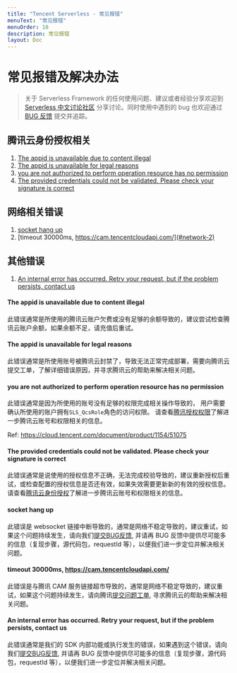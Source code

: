 ```yaml
---
title: "Tencent Serverless - 常见报错"
menuText: "常见报错"
menuOrder: 10
description: 常见报错
layout: Doc
---
```


# 常见报错及解决办法

> 关于 Serverless Framework 的任何使用问题、建议或者经验分享欢迎到 [Serverless 中文讨论社区](https://github.com/serverless/serverless-tencent/discussions) 分享讨论。同时使用中遇到的 bug 也欢迎通过 [BUG 反馈](https://github.com/serverless/serverless-tencent/issues/new/choose) 提交并追踪。

## 腾讯云身份授权相关

1. [The appid is unavailable due to content illegal](#auth-1)
2. [The appid is unavailable for legal reasons](#auth-2)
3. [you are not authorized to perform operation resource has no permission](#auth-3)
4. [The provided credentials could not be validated. Please check your signature is correct](#auth-4)

## 网络相关错误

1. [socket hang up](#network-1)
2. [timeout 30000ms, https://cam.tencentcloudapi.com/](#network-2)

## 其他错误

1. [An internal error has occurred. Retry your request, but if the problem persists, contact us](#other-1)

<span id="auth-1"></span>

#### The appid is unavailable due to content illegal

此错误通常是所使用的腾讯云账户欠费或没有足够的余额导致的，建议尝试检查腾讯云账户余额，如果余额不足，请充值后重试。

<span id="auth-2"></span>

#### The appid is unavailable for legal reasons

此错误通常是所使用账号被腾讯云封禁了，导致无法正常完成部署，需要向腾讯云提交工单，了解详细错误原因，并寻求腾讯云的帮助来解决相关问题。

<span id="auth-3"></span>

#### you are not authorized to perform operation resource has no permission

此错误通常是因为所使用的账号没有足够的权限完成相关操作导致的， 用户需要确认所使用的账户拥有`SLS_QcsRole`角色的访问权限。 请查看[腾讯授权权限]()了解进一步腾讯云账号和权限相关的信息。

Ref: 
https://cloud.tencent.com/document/product/1154/51075

<span id="auth-4"></span>

#### The provided credentials could not be validated. Please check your signature is correct

此错误通常是说使用的授权信息不正确，无法完成校验导致的，建议重新授权后重试，或检查配置的授权信息是否还有效，如果失效需要更新新的有效的授权信息。请查看[腾讯云身份授权]()了解进一步腾讯云账号和权限相关的信息。

<span id="network-1"></span>

#### socket hang up

此错误是 websocket 链接中断导致的，通常是网络不稳定导致的，建议重试，如果这个问题持续发生，请向我们[提交BUG反馈](), 并请再 BUG 反馈中提供尽可能多的信息（复现步骤，源代码包，requestId 等），以便我们进一步定位并解决相关问题。

<span id="network-2"></span>

#### timeout 30000ms, https://cam.tencentcloudapi.com/

此错误是与腾讯 CAM 服务链接超市导致的，通常是网络不稳定导致的，建议重试，如果这个问题持续发生，请向腾讯[提交问题工单](), 寻求腾讯云的帮助来解决相关问题。


<span id="other-1"></span>

#### An internal error has occurred. Retry your request, but if the problem persists, contact us

此错误通常是我们的 SDK 内部功能或执行发生的错误，如果遇到这个错误，请向我们[提交BUG反馈](), 并请再 BUG 反馈中提供尽可能多的信息（复现步骤，源代码包，requestId 等），以便我们进一步定位并解决相关问题。

